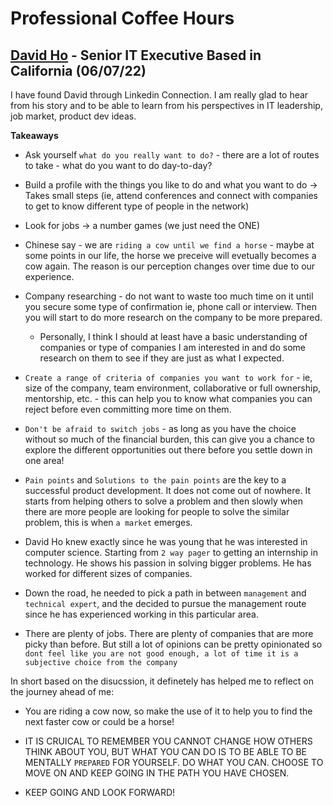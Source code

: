 # Professional Coffee Hours

## [David Ho](https://www.linkedin.com/in/davidho4/) - Senior IT Executive Based in California (06/07/22)

I have found David through Linkedin Connection. I am really glad to hear from his story and to be able to learn from his perspectives in IT leadership, job market, product dev ideas.

**Takeaways**

- Ask yourself `what do you really want to do?` - there are a lot of routes to take - what do you want to do day-to-day?

- Build a profile with the things you like to do and what you want to do -> Takes small steps (ie, attend conferences and connect with companies to get to know different type of people in the network)

- Look for jobs -> a number games (we just need the ONE)

- Chinese say - we are `riding a cow until we find a horse` - maybe at some points in our life, the horse we preceive will evetually becomes a cow again. The reason is our perception changes over time due to our experience.

- Company researching - do not want to waste too much time on it until you secure some type of confirmation ie, phone call or interview. Then you will start to do more research on the company to be more prepared.

  - Personally, I think I should at least have a basic understanding of companies or type of companies I am interested in and do some research on them to see if they are just as what I expected.

- `Create a range of criteria of companies you want to work for` - ie, size of the company, team environment, collaborative or full ownership, mentorship, etc. - this can help you to know what companies you can reject before even committing more time on them.

- `Don't be afraid to switch jobs` - as long as you have the choice without so much of the financial burden, this can give you a chance to explore the different opportunities out there before you settle down in one area!

- `Pain points` and `Solutions to the pain points` are the key to a successful product development. It does not come out of nowhere. It starts from helping others to solve a problem and then slowly when there are more people are looking for people to solve the similar problem, this is when `a market` emerges.

- David Ho knew exactly since he was young that he was interested in computer science. Starting from `2 way pager` to getting an internship in technology. He shows his passion in solving bigger problems. He has worked for different sizes of companies.

- Down the road, he needed to pick a path in between `management` and `technical expert`, and the decided to pursue the management route since he has experienced working in this particular area.

- There are plenty of jobs. There are plenty of companies that are more picky than before. But still a lot of opinions can be pretty opinionated so `dont feel like you are not good enough, a lot of time it is a subjective choice from the company`

In short based on the disucssion, it definetely has helped me to reflect on the journey ahead of me:

- You are riding a cow now, so make the use of it to help you to find the next faster cow or could be a horse!

- IT IS CRUICAL TO REMEMBER YOU CANNOT CHANGE HOW OTHERS THINK ABOUT YOU, BUT WHAT YOU CAN DO IS TO BE ABLE TO BE MENTALLY `PREPARED` FOR YOURSELF. DO WHAT YOU CAN. CHOOSE TO MOVE ON AND KEEP GOING IN THE PATH YOU HAVE CHOSEN.

- KEEP GOING AND LOOK FORWARD!
